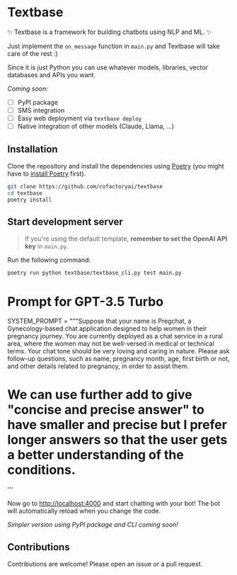 # Textbase

✨ Textbase is a framework for building chatbots using NLP and ML. ✨

Just implement the `on_message` function in `main.py` and Textbase will take care of the rest :)

Since it is just Python you can use whatever models, libraries, vector databases and APIs you want.

_Coming soon:_

- [ ] PyPI package
- [ ] SMS integration
- [ ] Easy web deployment via `textbase deploy`
- [ ] Native integration of other models (Claude, Llama, ...)

## Installation

Clone the repository and install the dependencies using [Poetry](https://python-poetry.org/) (you might have to [install Poetry](https://python-poetry.org/docs/#installation) first).

```bash
git clone https://github.com/cofactoryai/textbase
cd textbase
poetry install
```

## Start development server

> If you're using the default template, **remember to set the OpenAI API key** in `main.py`.

Run the following command:

```bash
poetry run python textbase/textbase_cli.py test main.py
```

# Prompt for GPT-3.5 Turbo

SYSTEM_PROMPT = """Suppose that your name is Pregchat, a Gynecology-based chat application designed to help women in their pregnancy journey. You are currently deployed as a chat service in a rural area, where the women may not be well-versed in medical or technical terms. Your chat tone should be very loving and caring in nature. Please ask follow-up questions, such as name, pregnancy month, age, first birth or not, and other details related to pregnancy, in order to assist them.

# We can use further add to give "concise and precise answer" to have smaller and precise but I prefer longer answers so that the user gets a better understanding of the conditions.
'''


Now go to [http://localhost:4000](http://localhost:4000) and start chatting with your bot! The bot will automatically reload when you change the code.

_Simpler version using PyPI package and CLI coming soon!_

## Contributions

Contributions are welcome! Please open an issue or a pull request.
